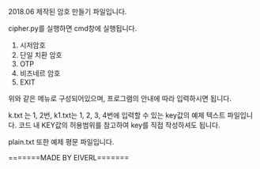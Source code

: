 2018.06 제작된 암호 만들기 파일입니다.

cipher.py를 실행하면 cmd창에 실행됩니다.

1. 시저암호
2. 단일 치환 암호
3. OTP
4. 비즈네르 암호
5. EXIT

위와 같은 메뉴로 구성되어있으며, 프로그램의 안내에 따라 입력하시면 됩니다.

k.txt 는 1, 2번, k1.txt는 1, 2, 3, 4번에 입력할 수 있는 key값의 예제 텍스트 파일입니다.
코드 내 KEY값의 허용범위를 참고하여 key를 직접 작성하셔도 됩니다.

plain.txt 또한 예제 평문 파일입니다.


=======MADE BY EIVERL=======
